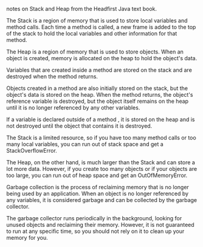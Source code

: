  notes on Stack and Heap from the Headfirst Java text book. 
 
 The Stack is a region of memory that is used to store local variables and method calls. Each time a method is called, a new frame is added to the top of the stack to hold the local variables and other information for that method.

The Heap is a region of memory that is used to store objects. When an object is created, memory is allocated on the heap to hold the object's data.

Variables that are created inside a method are stored on the stack and are destroyed when the method returns.

Objects created in a method are also initially stored on the stack, but the object's data is stored on the heap. When the method returns, the object's reference variable is destroyed, but the object itself remains on the heap until it is no longer referenced by any other variables.

If a variable is declared outside of a method , it is stored on the heap and is not destroyed until the object that contains it is destroyed.

The Stack is a limited resource, so if you have too many method calls or too many local variables, you can run out of stack space and get a StackOverflowError.

The Heap, on the other hand, is much larger than the Stack and can store a lot more data. However, if you create too many objects or if your objects are too large, you can run out of heap space and get an OutOfMemoryError.

Garbage collection is the process of reclaiming memory that is no longer being used by an application. When an object is no longer referenced by any variables, it is considered garbage and can be collected by the garbage collector.

The garbage collector runs periodically in the background, looking for unused objects and reclaiming their memory. However, it is not guaranteed to run at any specific time, so you should not rely on it to clean up your memory for you.
 
 


